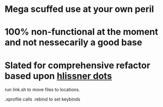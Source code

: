 # Mega scuffed use at your own peril
# 100% non-functional at the moment and not nessecarily a good base
# Slated for comprehensive refactor based upon [hlissner dots](https://github.com/hlissner/dotfiles)


run link.sh to move files to locations.

.xprofile calls .rebind to set keybinds
